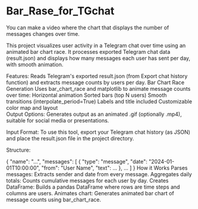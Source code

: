 # Bar_Rase_for_TGchat
You can make a video where the chart that displays the number of messages changes over time.

This project visualizes user activity in a Telegram chat over time using an animated bar chart race. It processes exported Telegram chat data (result.json) and displays how many messages each user has sent per day, with smooth animation.

Features:
  Reads Telegram's exported result.json (from Export chat history function) and extracts message counts by users per day.
  Bar Chart Race Generation
    Uses bar_chart_race and matplotlib to animate message counts over time:
    Horizontal animation
    Sorted bars (top N users)
    Smooth transitions (interpolate_period=True)
    Labels and title included
    Customizable color map and layout    
  Output Options:
    Generates output as an animated .gif (optionally .mp4), suitable for social media or presentations.

Input Format:
To use this tool, export your Telegram chat history (as JSON) and place the result.json file in the project directory.

Structure:

{
  "name": "...",
  "messages": [
    {
      "type": "message",
      "date": "2024-01-01T10:00:00",
      "from": "User Name",
      "text": ...
    },
    ...
  ]
}
How it Works
  Parses messages: Extracts sender and date from every message.
  Aggregates daily totals: Counts cumulative messages for each user by day.
  Creates DataFrame: Builds a pandas DataFrame where rows are time steps and columns are users.
  Animates chart: Generates animated bar chart of message counts using bar_chart_race.
